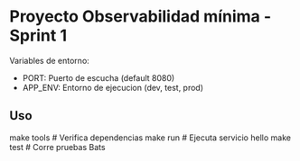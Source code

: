 # Proyecto Observabilidad mínima - Sprint 1
Variables de entorno:
- PORT: Puerto de escucha (default 8080)
- APP_ENV: Entorno de ejecucion (dev, test, prod)

## Uso
make tools   # Verifica dependencias
make run     # Ejecuta servicio hello
make test    # Corre pruebas Bats